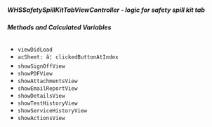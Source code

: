 ##### **WHSSafetySpillKitTabViewController** - logic for safety spill kit tab

###### **Methods and Calculated Variables**
- `viewDidLoad`
- `acSheet: â¦ clickedButtonAtIndex`
- `showSignOffView`
- `showPDFView`
- `showAttachmentsView`
- `showEmailReportView`
- `showDetailsView`
- `showTestHistoryView`
- `showServiceHistoryView`
- `showActionsView`